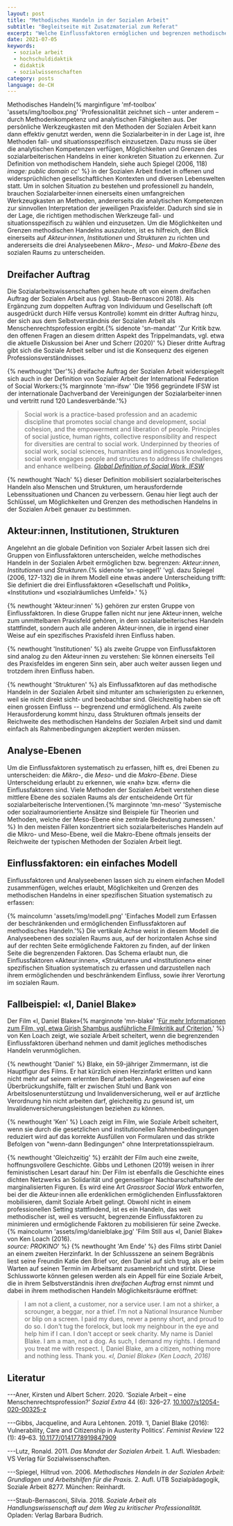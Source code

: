 ```yaml
---
layout: post
title: "Methodisches Handeln in der Sozialen Arbeit"
subtitle: "Begleitseite mit Zusatzmaterial zum Referat"
excerpt: "Welche Einflussfaktoren ermöglichen und begrenzen methodisches Handeln in der Sozialen Arbeit? Ausgehend von dem dreifachen Auftrag und der internationalen Definition von Sozialer Arbeit, entwirft dieser Beitrag ein einfaches Modell, um ermöglichende und begrenzende Einflussfaktoren systematisch zu erfassen."
date: 2021-07-05
keywords:
  - soziale arbeit
  - hochschuldidaktik
  - didaktik
  - sozialwissenschaften
category: posts
language: de-CH
---
```


Methodisches Handeln{% marginfigure 'mf-toolbox' 'assets/img/toolbox.png' 'Professionalität zeichnet sich – unter anderem – durch Methodenkompetenz und analytischen Fähigkeiten aus. Der persönliche Werkzeugkasten mit den Methoden der Sozialen Arbeit kann dann effektiv genutzt werden, wenn die Sozialarbeiter·in in der Lage ist, ihre Methoden fall- und situationsspezifisch einzusetzen. Dazu muss sie über die analytischen Kompetenzen verfügen, Möglichkeiten und Grenzen des sozialarbeiterischen Handelns in einer konkreten Situation zu erkennen. Zur Definition von methodischem Handeln, siehe auch Spiegel (2006, 118)<br> *image: public domain cc*' %} in der Sozialen Arbeit findet in offenen und widersprüchlichen gesellschaftlichen Kontexten und diversen Lebenswelten statt. Um in solchen Situation zu bestehen und professionell zu handeln, brauchen Sozialarbeiter·innen einerseits einen umfangreichen Werkzeugkasten an Methoden, andererseits die analytischen Kompetenzen zur sinnvollen Interpretation der jeweiligen Praxisfelder. Dadurch sind sie in der Lage, die richtigen methodischen Werkzeuge fall- und situationsspezifisch zu wählen und einzusetzen. Um die Möglichkeiten und Grenzen methodischen Handelns auszuloten, ist es hilfreich, den Blick einerseits auf *Akteur·innen*, *Institutionen* und *Strukturen* zu richten und andererseits die drei Analyseebenen *Mikro-*, *Meso-* und *Makro-Ebene* des sozialen Raums zu unterscheiden.

## Dreifacher Auftrag
Die Sozialarbeitswissenschaften gehen heute oft von einem dreifachen Auftrag der Sozialen Arbeit aus (vgl. Staub-Bernasconi 2018). Als Ergänzung zum doppelten Auftrag von Individuum und Gesellschaft (oft ausgedrückt durch Hilfe versus Kontrolle) kommt ein dritter Auftrag hinzu, der sich aus dem Selbstverständnis der Sozialen Arbeit als Menschenrechtsprofession ergibt.{% sidenote 'sn-mandat' 'Zur Kritik bzw. den offenen Fragen an diesem dritten Aspekt des Trippelmandats, vgl. etwa die aktuelle Diskussion bei Aner und Scherr (2020)' %} Dieser dritte Auftrag gibt sich die Soziale Arbeit selber und ist die Konsequenz des eigenen Professionsverständnisses.

{% newthought 'Der'%} dreifache Auftrag der Sozialen Arbeit widerspiegelt sich auch in der Definition von Sozialer Arbeit der International Federation of Social Workers:{% marginnote 'mn-ifsw' 'Die 1956 gegründete IFSW ist der internationale Dachverband der Vereinigungen der Sozialarbeiter·innen und vertritt rund 120 Landesverbände.'%}

> Social work is a practice-based profession and an academic discipline that promotes social change and development, social cohesion, and the empowerment and liberation of people. Principles of social justice, human rights, collective responsibility and respect for diversities are central to social work.  Underpinned by theories of social work, social sciences, humanities and indigenous knowledges, social work engages people and structures to address life challenges and enhance wellbeing.
<cite>[Global Definition of Social Work, IFSW](https://www.ifsw.org/what-is-social-work/global-definition-of-social-work/)</cite>

{% newthought 'Nach' %} dieser Definition mobilisiert sozialarbeiterisches Handeln also Menschen und Strukturen, um herausfordernde Lebenssituationen und Chancen zu verbessern. Genau hier liegt auch der Schlüssel, um Möglichkeiten und Grenzen des methodischen Handelns in der Sozialen Arbeit genauer zu bestimmen.

## Akteur:innen, Institutionen, Strukturen
Angelehnt an die globale Definition von Sozialer Arbeit lassen sich drei Gruppen von Einflussfaktoren unterscheiden, welche methodisches Handeln in der Sozialen Arbeit ermöglichen bzw. begrenzen: *Akteur:innen*, *Institutionen* und *Strukturen*.{% sidenote 'sn-spiegel1' 'vgl. dazu Spiegel (2006, 127-132) die in ihrem Modell eine etwas andere Unterscheidung trifft: Sie definiert die drei Einflussfaktoren «Gesellschaft und Politik», «Institution» und «sozialräumliches Umfeld».' %}

{% newthought 'Akteur:innen' %} gehören zur ersten Gruppe von Einflussfaktoren. In diese Gruppe fallen nicht nur jene Akteur·innen, welche zum unmittelbaren Praxisfeld gehören, in dem sozialarbeiterisches Handeln stattfindet, sondern auch alle anderen Akteur·innen, die in irgend einer Weise auf ein spezifisches Praxisfeld ihren Einfluss haben.

{% newthought 'Institutionen' %} als zweite Gruppe von Einflussfaktoren sind analog zu den Akteur·innen zu verstehen: Sie können einerseits Teil des Praxisfeldes im engeren Sinn sein, aber auch weiter aussen liegen und trotzdem ihren Einfluss haben.

{% newthought 'Strukturen' %} als Einflussafktoren auf das methodische Handeln in der Sozialen Arbeit sind mitunter am schwierigsten zu erkennen, weil sie nicht direkt sicht- und beobachtbar sind. Gleichzeitig haben sie oft einen grossen Einfluss -- begrenzend *und* ermöglichend. Als zweite Herausforderung kommt hinzu, dass Strukturen oftmals jenseits der Reichweite des methodischen Handelns der Sozialen Arbeit sind und damit einfach als Rahmenbedingungen akzeptiert werden müssen.


## Analyse-Ebenen
Um die Einflussfaktoren systematisch zu erfassen, hilft es, drei Ebenen zu unterscheiden: die *Mikro-*, die *Meso-* und die *Makro-Ebene*. Diese Unterscheidung erlaubt zu erkennen, wie «nah» bzw. «fern» die Einflussfaktoren sind. Viele Methoden der Sozialen Arbeit verstehen diese mittlere Ebene des sozialen Raums als *der* entscheidende Ort für sozialarbeiterische Interventionen.{% marginnote 'mn-meso' 'Systemische oder sozialraumorientierte Ansätze sind Beispiele für Theorien und Methoden, welche der Meso-Ebene eine zentrale Bedeutung zumessen.' %} In den meisten Fällen konzentriert sich sozialarbeiterisches Handeln auf die Mikro- und Meso-Ebene, weil die Makro-Ebene oftmals jenseits der Reichweite der typischen Methoden der Sozialen Arbeit liegt.  

## Einflussfaktoren: ein einfaches Modell
Einflussfaktoren und Analyseebenen lassen sich zu einem einfachen Modell zusammenfügen, welches erlaubt, Möglichkeiten und Grenzen des methodischen Handelns in einer spezifischen Situation systematisch zu erfassen:

{% maincolumn 'assets/img/modell.png' 'Einfaches Modell zum Erfassen der beschränkenden und ermöglichenden Einflussfaktoren auf methodisches Handeln.'%}
Die vertikale Achse weist in diesem Modell die Analyseebenen des sozialen Raums aus, auf der horizontalen Achse sind auf der rechten Seite ermöglichende Faktoren zu finden, auf der linken Seite die begrenzenden Faktoren. Das Schema erlaubt nun, die Einflussfaktoren «Akteur:innen», «Strukturen» und «Institutionen» einer spezifischen Situation systematisch zu erfassen und darzustellen nach ihrem ermöglichenden und beschränkendem Einfluss, sowie ihrer Verortung im sozialen Raum.

## Fallbeispiel: «I, Daniel Blake»
Der Film «I, Daniel Blake»{% marginnote 'mn-blake' '[Für mehr Informationen zum Film, vgl. etwa Girish Shambus ausführliche Filmkritik auf Criterion.](https://www.criterion.com/current/posts/5277-i-daniel-blake-an-authentic-cinema)' %} von Ken Loach zeigt, wie soziale Arbeit scheitert, wenn die begrenzenden Einflussfaktoren überhand nehmen und damit jegliches methodisches Handeln verunmöglichen.

{% newthought 'Daniel' %} Blake, ein 59-jähriger Zimmermann, ist die Hauptfigur des Films. Er hat kürzlich einen Herzinfarkt erlitten und kann nicht mehr auf seinem erlernten Beruf arbeiten. Angewiesen auf eine Überbrückungshilfe, fällt er zwischen Stuhl und Bank von Arbeitslosenunterstützung und Invalidenversicherung, weil er auf ärztliche Verordnung hin nicht arbeiten darf, gleichzeitig zu gesund ist, um Invalidenversicherungsleistungen beziehen zu können.

{% newthought 'Ken' %} Loach zeigt im Film, wie Soziale Arbeit scheitert, wenn sie durch die gesetzlichen und institutionellen Rahmenbedingungen reduziert wird auf das korrekte Ausfüllen von Formularen und das strikte Befolgen von "wenn-dann Bedingungen" ohne Interpretationsspielraum.

{% newthought 'Gleichzeitig' %} erzählt der Film auch eine zweite, hoffnungsvollere Geschichte. Gibbs und Lethonen (2019) weisen in ihrer feministischen Lesart darauf hin: Der Film ist ebenfalls die Geschichte eines dichten Netzwerks an Solidarität und gegenseitiger Nachbarschaftshilfe der marginalisierten Figuren. Es wird eine Art *Grassroot Social Work* entworfen, bei der die Akteur·innen alle erdenklichen ermöglichenden Einflussfaktoren mobilisieren, damit Soziale Arbeit gelingt. Obwohl nicht in einem professionellen Setting stattfindend, ist es ein Handeln, das weit methodischer ist, weil es versucht, begrenzende Einflussfaktoren zu minimieren und ermöglichende Faktoren zu mobilisieren für seine Zwecke.
{% maincolumn 'assets/img/danielblake.jpg' 'Film Still aus «I, Daniel Blake» von Ken Loach (2016). <br> *source: PROKINO*' %}
{% newthought 'Am Ende' %} des Films stirbt Daniel an einem zweiten Herzinfarkt. In der Schlussszene an seinem Begräbnis liest seine Freundin Katie den Brief vor, den Daniel auf sich trug, als er beim Warten auf seinen Termin im Arbeitsamt zusamenbricht und stirbt. Diese Schlussworte können gelesen werden als ein Appell für eine Soziale Arbeit, die in ihrem Selbstverständnis ihren *dreifachen Auftrag* ernst nimmt und dabei in ihrem methodischen Handeln Möglichkeitsräume eröffnet:
> I am not a client, a customer, nor a service user. I am not a shirker, a scrounger, a beggar, nor a thief. I'm not a National Insurance Number or blip on a screen. I paid my dues, never a penny short, and proud to do so. I don't tug the forelock, but look my neighbour in the eye and help him if I can. I don't accept or seek charity. My name is Daniel Blake. I am a man, not a dog. As such, I demand my rights. I demand you treat me with respect. I, Daniel Blake, am a citizen, nothing more and nothing less. Thank you.
<cite> «I, Daniel Blake» (Ken Loach, 2016)


## Literatur
---Aner, Kirsten und Albert Scherr. 2020. ‘Soziale Arbeit – eine Menschenrechtsprofession?’ *Sozial Extra* 44 (6): 326–27. [10.1007/s12054-020-00325-z](https://doi.org/10.1007/s12054-020-00325-z)

---Gibbs, Jacqueline, and Aura Lehtonen. 2019. ‘I, Daniel Blake (2016): Vulnerability, Care and Citizenship in Austerity Politics’. *Feminist Review* 122 (1): 49–63. [10.1177/0141778919847909](https://doi.org/10.1177/0141778919847909)

---Lutz, Ronald. 2011. *Das Mandat der Sozialen Arbeit.* 1. Aufl. Wiesbaden: VS Verlag für Sozialwissenschaften.

---Spiegel, Hiltrud von. 2006. *Methodisches Handeln in der Sozialen Arbeit: Grundlagen und Arbeitshilfen für die Praxis.* 2. Aufl. UTB Sozialpädagogik, Soziale Arbeit 8277. München: Reinhardt.

---Staub-Bernasconi, Silvia. 2018. *Soziale Arbeit als Handlungswissenschaft auf dem Weg zu kritischer Professionalität.* Opladen: Verlag Barbara Budrich.
